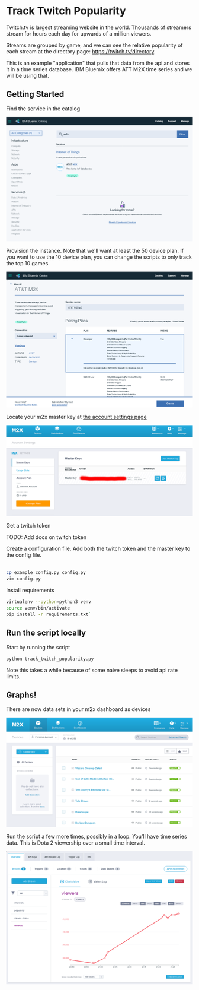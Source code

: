 Track Twitch Popularity
=======================


Twitch.tv is largest streaming website in the world. Thousands of streamers stream for hours each day for upwards of a million viewers.

Streams are grouped by game, and we can see the relative popularity of each stream at the directory page: https://twitch.tv/directory.

This is an example "application" that pulls that data from the api and stores it in a time series database. IBM Bluemix offers ATT M2X time series and we will be using that.


Getting Started
---------------


Find the service in the catalog

![Find the service in the catalog](provision_m2x.png)

Provision the instance. Note that we'll want at least the 50 device plan. If you want to use the 10 device plan, you can change the scripts to only track the top 10 games.

![Provision the instance](provision_m2x_2.png)

Locate your m2x master key at [the account settings page](https://m2x.att.com/account)

![Locate your m2x master key](m2x_master_key.png)


Get a twitch token

TODO: Add docs on twitch token

Create a configuration file. Add both the twitch token and the master key to the config file.

```bash

cp example_config.py config.py
vim config.py
```


Install requirements

```bash
virtualenv --python=python3 venv 
source venv/bin/activate
pip install -r requirements.txt`
```



Run the script locally
----------------------

Start by running the script


```bash
python track_twitch_popularity.py
```

Note this takes a while because of some naive sleeps to avoid api rate limits.


Graphs!
-------


There are now data sets in your m2x dashboard as devices


![Games showing up in the device list](games_in_m2x_2.png)


Run the script a few more times, possibly in a loop. You'll have time series data. This is Dota 2 viewership over a small time interval.


![Dota 2 viewers over time](dota2_viewers.png)



